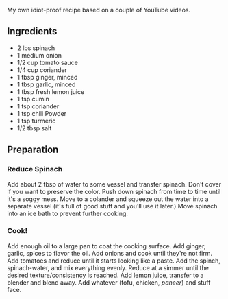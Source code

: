 My own idiot-proof recipe based on a couple of YouTube videos.

Ingredients
-----------

* 2 lbs spinach
* 1 medium onion
* 1/2 cup tomato sauce
* 1/4 cup coriander
* 1 tbsp ginger, minced
* 1 tbsp garlic, minced
* 1 tbsp fresh lemon juice
* 1 tsp cumin
* 1 tsp coriander
* 1 tsp chili Powder
* 1 tsp turmeric
* 1/2 tbsp salt

Preparation
-----------

### Reduce Spinach

Add about 2 tbsp of water to some vessel and transfer spinach. Don't cover if you want to preserve the color. Push down spinach from time to time until it's a soggy mess. Move to a colander and squeeze out the water into a separate vessel (it's full of good stuff and you'll use it later.) Move spinach into an ice bath to prevent further cooking.

### Cook!

Add enough oil to a large pan to coat the cooking surface. Add ginger, garlic, spices to flavor the oil. Add onions and cook until they're not firm. Add tomatoes and reduce until it starts looking like a paste. Add the spinch, spinach-water, and mix everything evenly. Reduce at a simmer until the desired texture/consistency is reached. Add lemon juice, transfer to a blender and blend away. Add whatever (tofu, chicken, _paneer_) and stuff face.
